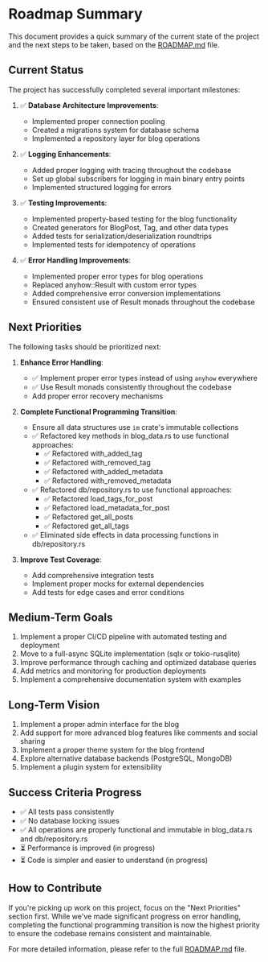 # Roadmap Summary

This document provides a quick summary of the current state of the project and the next steps to be taken, based on the [ROADMAP.md](ROADMAP.md) file.

## Current Status

The project has successfully completed several important milestones:

1. ✅ **Database Architecture Improvements**:
   - Implemented proper connection pooling
   - Created a migrations system for database schema
   - Implemented a repository layer for blog operations

2. ✅ **Logging Enhancements**:
   - Added proper logging with tracing throughout the codebase
   - Set up global subscribers for logging in main binary entry points
   - Implemented structured logging for errors

3. ✅ **Testing Improvements**:
   - Implemented property-based testing for the blog functionality
   - Created generators for BlogPost, Tag, and other data types
   - Added tests for serialization/deserialization roundtrips
   - Implemented tests for idempotency of operations

4. ✅ **Error Handling Improvements**:
   - Implemented proper error types for blog operations
   - Replaced anyhow::Result with custom error types
   - Added comprehensive error conversion implementations
   - Ensured consistent use of Result monads throughout the codebase

## Next Priorities

The following tasks should be prioritized next:

1. **Enhance Error Handling**:
   - ✅ Implement proper error types instead of using `anyhow` everywhere
   - ✅ Use Result monads consistently throughout the codebase
   - Add proper error recovery mechanisms

2. **Complete Functional Programming Transition**:
   - Ensure all data structures use `im` crate's immutable collections
   - ✅ Refactored key methods in blog_data.rs to use functional approaches:
     - ✅ Refactored with_added_tag
     - ✅ Refactored with_removed_tag
     - ✅ Refactored with_added_metadata
     - ✅ Refactored with_removed_metadata
   - ✅ Refactored db/repository.rs to use functional approaches:
     - ✅ Refactored load_tags_for_post
     - ✅ Refactored load_metadata_for_post
     - ✅ Refactored get_all_posts
     - ✅ Refactored get_all_tags
   - ✅ Eliminated side effects in data processing functions in db/repository.rs

3. **Improve Test Coverage**:
   - Add comprehensive integration tests
   - Implement proper mocks for external dependencies
   - Add tests for edge cases and error conditions

## Medium-Term Goals

1. Implement a proper CI/CD pipeline with automated testing and deployment
2. Move to a full-async SQLite implementation (sqlx or tokio-rusqlite)
3. Improve performance through caching and optimized database queries
4. Add metrics and monitoring for production deployments
5. Implement a comprehensive documentation system with examples

## Long-Term Vision

1. Implement a proper admin interface for the blog
2. Add support for more advanced blog features like comments and social sharing
3. Implement a proper theme system for the blog frontend
4. Explore alternative database backends (PostgreSQL, MongoDB)
5. Implement a plugin system for extensibility

## Success Criteria Progress

- ✅ All tests pass consistently
- ✅ No database locking issues
- ✅ All operations are properly functional and immutable in blog_data.rs and db/repository.rs
- ⏳ Performance is improved (in progress)
- ⏳ Code is simpler and easier to understand (in progress)

## How to Contribute

If you're picking up work on this project, focus on the "Next Priorities" section first. While we've made significant progress on error handling, completing the functional programming transition is now the highest priority to ensure the codebase remains consistent and maintainable.

For more detailed information, please refer to the full [ROADMAP.md](ROADMAP.md) file.
